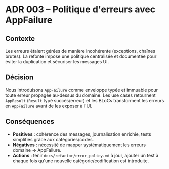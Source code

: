 <!--
Fichier : docs/adr/003-error-handling-app-failure.md
Rôle : Expliquer l'adoption d'AppFailure comme contrat d'erreur transverse.
Dépendances : lib/common/errors/app_failure.dart, docs/refactor/error_policy.md.
Exemple d'usage : Justifier l'ajout d'une nouvelle catégorie d'erreur ou le mapping vers l'UI.
-->

# ADR 003 – Politique d'erreurs avec AppFailure

## Contexte
Les erreurs étaient gérées de manière incohérente (exceptions, chaînes brutes). La refonte impose une politique centralisée et documentée pour éviter la duplication et sécuriser les messages UI.

## Décision
Nous introduisons `AppFailure` comme enveloppe typée et immuable pour toute erreur propagée au-dessus du domaine. Les use cases retournent `AppResult` (`Result` typé succès/erreur) et les BLoCs transforment les erreurs en `AppFailure` avant de les exposer à l'UI.

## Conséquences
- **Positives** : cohérence des messages, journalisation enrichie, tests simplifiés grâce aux catégories/codes.
- **Négatives** : nécessité de mapper systématiquement les erreurs domaine → AppFailure.
- **Actions** : tenir `docs/refactor/error_policy.md` à jour, ajouter un test à chaque fois qu'une nouvelle catégorie/codification est introduite.
